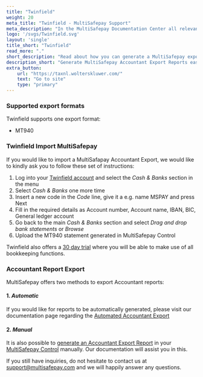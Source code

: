 ```yaml
---
title: "Twinfield"
weight: 20
meta_title: "Twinfield - MultiSafepay Support"
meta_description: "In the MultiSafepay Documentation Center all relevant information regarding our Plugins and API. As well as Support pages for Payment Method, Tools and General Questions. You can also find the contact details of our Support Team and Integration Team."
logo: '/svgs/Twinfield.svg'
layout: 'single'
title_short: "Twinfield"
read_more: "."
short_description: "Read about how you can generate a MultiSafepay export and import to your Twinfield platform"
description_short: "Generate MultiSafepay Accountant Export Reports easily and import to your Twinfield bookkeeping system."
extra_button:
    url: "https://taxnl.wolterskluwer.com/" 
    text: "Go to site" 
    type: "primary"
---
```


### Supported export formats

Twinfield supports one export format:

* MT940

### Twinfield Import MultiSafepay

If you would like to import a MultiSafapay Accountant Export, we would like to kindly ask you to follow these set of instructions:

1. Log into your [Twinfield account](https://login.twinfield.com/auth/authentication/login?signin=dd669054a9560c0a19496336ebf6cfb7) and select the _Cash & Banks_ section in the menu
2. Select _Cash & Banks_ one more time
3. Insert a new code in the _Code_ line, give it a e.g. name MSPAY and press Next
4. Fill in the required details as Account number, Account name, IBAN, BIC, General ledger account
5. Go back to the main _Cash & Banks_ section and select _Drag and drop bank statements_ or _Browse_
6. Upload the MT940 statement generated in MultiSafepay Control

Twinfield also offers a [30 day trial](https://e.wolterskluwer.com/proefabonnement-aanvragen) where you will be able to make use of all bookkeeping functions.

### Accountant Report Export

MultiSafepay offers two methods to export Accountant reports:

#### 1. _Automatic_

If you would like for reports to be automatically generated, please visit our documentation page regarding the [Automated Accountant Export](https://docs.multisafepay.com/tools/reports/automatic-reports/)

#### 2. _Manual_

It is also possible to [generate an Accountant Export Report](https://docs.multisafepay.com/tools/reports/accountant-report-export/) in your [MultiSafepay Control](https://merchant.multisafepay.com/) manually. Our documentation will assist you in this.


If you still have inquiries, do not hesitate to contact us at <support@multisafepay.com> and we will happily answer any questions.